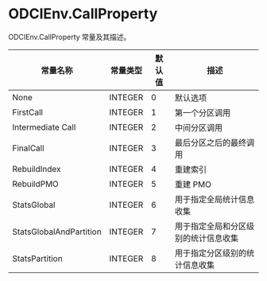 ODCIEnv.CallProperty 
=========================================

ODCIEnv.CallProperty 常量及其描述。


|          常量名称           |  常量类型   | 默认值 |         描述         |
|-------------------------|---------|-----|--------------------|
| None                    | INTEGER | 0   | 默认选项               |
| FirstCall               | INTEGER | 1   | 第一个分区调用            |
| Intermediate Call       | INTEGER | 2   | 中间分区调用             |
| FinalCall               | INTEGER | 3   | 最后分区之后的最终调用        |
| RebuildIndex            | INTEGER | 4   | 重建索引               |
| RebuildPMO              | INTEGER | 5   | 重建 PMO             |
| StatsGlobal             | INTEGER | 6   | 用于指定全局统计信息收集       |
| StatsGlobalAndPartition | INTEGER | 7   | 用于指定全局和分区级别的统计信息收集 |
| StatsPartition          | INTEGER | 8   | 用于指定分区级别的统计信息收集    |



